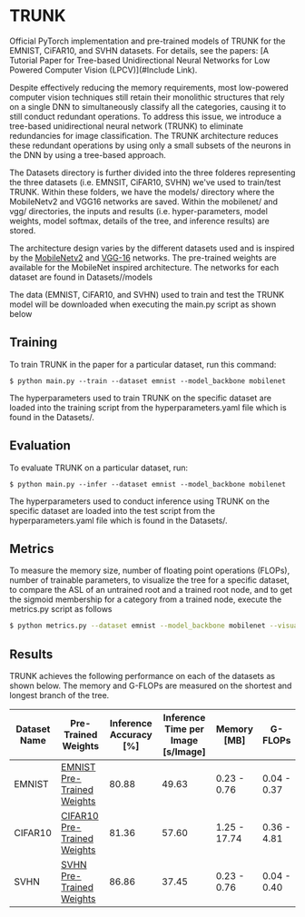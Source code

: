 # TRUNK
Official PyTorch implementation and pre-trained models of TRUNK for the EMNIST, CiFAR10, and SVHN datasets. For details, see the papers: [A Tutorial Paper for Tree-based Unidirectional Neural Networks for Low Powered Computer Vision (LPCV)](#Include Link).

Despite effectively reducing the memory requirements, most low-powered computer vision techniques still retain their monolithic structures that rely on a single DNN to simultaneously classify all the categories, causing it to still conduct redundant operations. To address this issue, we introduce a tree-based unidirectional neural network (TRUNK) to eliminate redundancies for image classification. The TRUNK architecture reduces these redundant operations by using only a small subsets of the neurons in the DNN by using a tree-based approach. 

The Datasets directory is further divided into the three folderes representing the three datasets (i.e. EMNSIT, CiFAR10, SVHN) we've used to train/test TRUNK. Within these folders, we have the models/ directory where the MobileNetv2 and VGG16 networks are saved. Within the mobilenet/ and vgg/ directories, the inputs and results (i.e. hyper-parameters, model weights, model softmax, details of the tree, and inference results) are stored. 

The architecture design varies by the different datasets used and is inspired by the [MobileNetv2][1] and [VGG-16][2] networks. The pre-trained weights are available for the MobileNet inspired architecture. The networks for each dataset are found in Datasets/<dataset name>/models

The data (EMNIST, CiFAR10, and SVHN) used to train and test the TRUNK model will be downloaded when executing the main.py script as shown below

## Training
To train TRUNK in the paper for a particular dataset, run this command:

```train
$ python main.py --train --dataset emnist --model_backbone mobilenet 
```
The hyperparameters used to train TRUNK on the specific dataset are loaded into the training script from the hyperparameters.yaml file which is found in the Datasets/<dataset name>. 

## Evaluation
To evaluate TRUNK on a particular dataset, run:

```eval
$ python main.py --infer --dataset emnist --model_backbone mobilenet
```
The hyperparameters used to conduct inference using TRUNK on the specific dataset are loaded into the test script from the hyperparameters.yaml file which is found in the Datasets/<dataset name>. 

## Metrics
To measure the memory size, number of floating point operations (FLOPs), number of trainable parameters, to visualize the tree for a specific dataset, to compare the ASL of an untrained root and a trained root node, and to get the sigmoid membership for a category from a trained node, execute the metrics.py script as follows

```bash
$ python metrics.py --dataset emnist --model_backbone mobilenet --visualize --untrained_asl
```

## Results
TRUNK achieves the following performance on each of the datasets as shown below. The memory and G-FLOPs are measured on the shortest and longest branch of the tree.

| Dataset Name       | Pre-Trained Weights                                                               | Inference Accuracy [%]| Inference Time per Image [s/Image]| Memory [MB]  | G-FLOPs    |
| ------------------ |-----------------------------------------------------------------------------------| --------------------- |-----------------------------------| -----------  |------------|
| EMNIST             | [EMNIST Pre-Trained Weights](Datasets/cifar10/mobilenet_81/model_weights/root.pt) |     80.88             | 49.63                             | 0.23 - 0.76  |0.04 - 0.37 |
| CIFAR10            | [CIFAR10 Pre-Trained Weights](Datasets/emnist/mobilenet/model_weights/root.pt)    |     81.36             | 57.60                             | 1.25 - 17.74 |0.36 - 4.81 |
| SVHN               | [SVHN Pre-Trained Weights](Datasets/svhn/mobilenet/model_weights/root.pt)         |     86.86             | 37.45                             | 0.23 - 0.76  |0.04 - 0.40 |

[1]: https://arxiv.org/pdf/1801.04381.pdf
[2]: https://arxiv.org/pdf/1409.1556.pdf 